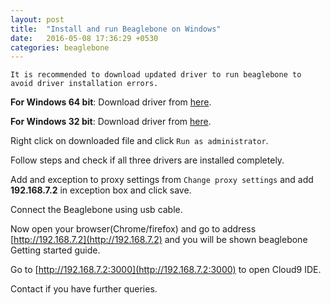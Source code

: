 ```yaml
---
layout: post
title:  "Install and run Beaglebone on Windows"
date:   2016-05-08 17:36:29 +0530
categories: beaglebone
---
```

`It is recommended to download updated driver to run beaglebone to avoid driver installation errors.`

**For Windows 64 bit**: Download driver from [here](https://github.com/jadonk/beaglebone-getting-started/raw/master/Drivers/Windows/BONE_D64.exe).


**For Windows 32 bit**: Download driver from [here](https://github.com/jadonk/beaglebone-getting-started/raw/master/Drivers/Windows/BONE_DRV.exe).

Right click on downloaded file and click `Run as administrator`.

Follow steps and check if all three drivers are installed completely.

Add and exception to proxy settings from `Change proxy settings` and add **192.168.7.2** in exception box and click save.

Connect the Beaglebone using usb cable.

Now open your browser(Chrome/firefox) and go to address [http://192.168.7.2](http://192.168.7.2) and you will be shown beaglebone Getting started guide. 

Go to [http://192.168.7.2:3000](http://192.168.7.2:3000) to open Cloud9 IDE.

Contact if you have further queries.



